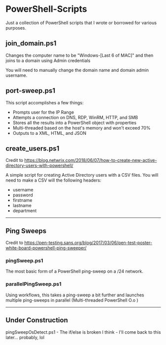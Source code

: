 # PowerShell-Scripts

Just a collection of PowerShell scripts that I wrote or borrowed for various purposes. 

## join_domain.ps1

Changes the computer name to be "Windows-[Last 6 of MAC]" and then joins to a domain using Admin credentials

You will need to manually change the domain name and domain admin username.

## port-sweep.ps1

This script accomplishes a few things:
- Prompts user for the IP Range
- Attempts a connection on DNS, RDP, WinRM, HTTP, and SMB
- Stores all the results into a PowerShell object with properties
- Multi-threaded based on the host's memory and won't exceed 70%
- Outputs to a XML, HTML, and JSON

## create_users.ps1

Credit to https://blog.netwrix.com/2018/06/07/how-to-create-new-active-directory-users-with-powershell/

A simple script for creating Active Directory users with a CSV files. You will need to make a CSV will the following headers:
- username
- password
- firstname
- lastname
- department

--- 

## Ping Sweeps
Credit to https://pen-testing.sans.org/blog/2017/03/06/pen-test-poster-white-board-powershell-ping-sweeper/

### pingSweep.ps1

The most basic form of a PowerShell ping-sweep on a /24 network.

### parallelPingSweep.ps1

Using workflows, this takes a ping-sweep a bit further and launches multiple ping-sweeps in parallel (Multi-threaded PowerShell O.o )

---

## Under Construction

pingSweepOsDetect.ps1 - The if/else is broken I think - I'll come back to this later... probably, lol
